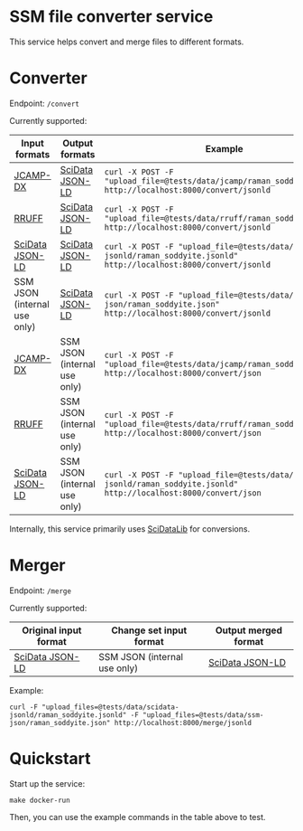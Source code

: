 # SSM file converter service

This service helps convert and merge files to different formats.


# Converter

Endpoint: `/convert`

Currently supported:

| Input formats                | Output formats              | Example                                                                                                               |
|------------------------------|-----------------------------|-----------------------------------------------------------------------------------------------------------------------|
| [JCAMP-DX][jcamp]            | [SciData JSON-LD][scidata]  | `curl -X POST -F "upload_file=@tests/data/jcamp/raman_soddyite.jdx" http://localhost:8000/convert/jsonld`             |
| [RRUFF][rruff]               | [SciData JSON-LD][scidata]  | `curl -X POST -F "upload_file=@tests/data/rruff/raman_soddyite.rruff" http://localhost:8000/convert/jsonld`           |
| [SciData JSON-LD][scidata]   | [SciData JSON-LD][scidata]  | `curl -X POST -F "upload_file=@tests/data/scidata-jsonld/raman_soddyite.jsonld" http://localhost:8000/convert/jsonld` |
| SSM JSON (internal use only) | [SciData JSON-LD][scidata]  | `curl -X POST -F "upload_file=@tests/data/ssm-json/raman_soddyite.json" http://localhost:8000/convert/jsonld`         |
| [JCAMP-DX][jcamp]            | SSM JSON (internal use only) | `curl -X POST -F "upload_file=@tests/data/jcamp/raman_soddyite.jdx" http://localhost:8000/convert/json`               |
| [RRUFF][rruff]               | SSM JSON (internal use only) | `curl -X POST -F "upload_file=@tests/data/rruff/raman_soddyite.rruff" http://localhost:8000/convert/json`             |
| [SciData JSON-LD][scidata]   | SSM JSON (internal use only) | `curl -X POST -F "upload_file=@tests/data/scidata-jsonld/raman_soddyite.jsonld" http://localhost:8000/convert/json` |


Internally, this service primarily uses [SciDataLib][scidatalib] for conversions.

# Merger

Endpoint: `/merge`

Currently supported:

| Original input format        | Change set input format     | Output merged format       |
|------------------------------|-----------------------------|----------------------------|
| [SciData JSON-LD][scidata]  | SSM JSON (internal use only) | [SciData JSON-LD][scidata] |

Example:
```
curl -F "upload_files=@tests/data/scidata-jsonld/raman_soddyite.jsonld" -F "upload_files=@tests/data/ssm-json/raman_soddyite.json" http://localhost:8000/merge/jsonld
```

# Quickstart

Start up the service:

```
make docker-run
```

Then, you can use the example commands in the table above to test.

[jcamp]: http://stuchalk.github.io/scidata/
[rruff]: https://rruff.info/
[scidata]: http://stuchalk.github.io/scidata/
[scidatalib]: https://github.com/ChalkLab/SciDataLib
